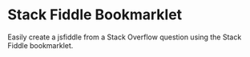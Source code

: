 # Stack Fiddle Bookmarklet

Easily create a jsfiddle from a Stack Overflow question using the Stack Fiddle bookmarklet.